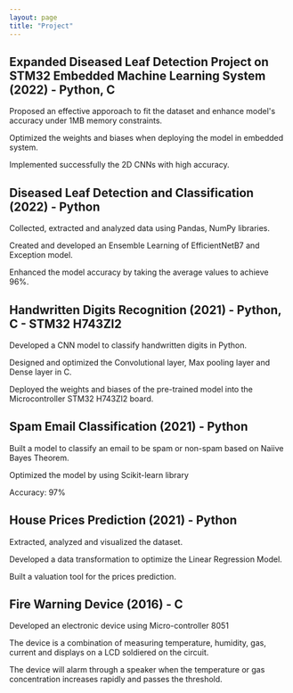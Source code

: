 ```yaml
---
layout: page
title: "Project"
---
```


## Expanded Diseased Leaf Detection Project on STM32 Embedded Machine Learning System (2022) - Python, C

Proposed an effective apporoach to fit the dataset and enhance model's accuracy under 1MB memory constraints.

Optimized the weights and biases when deploying the model in embedded system.

Implemented successfully the 2D CNNs with high accuracy.

## Diseased Leaf Detection and Classification (2022) - Python

Collected, extracted and analyzed data using Pandas, NumPy libraries.

Created and developed an Ensemble Learning of EfficientNetB7 and Exception model.

Enhanced the model accuracy by taking the average values to achieve 96%.

## Handwritten Digits Recognition (2021) - Python, C - STM32 H743ZI2

Developed a CNN model to classify handwritten digits in Python.

Designed and optimized the Convolutional layer, Max pooling layer and Dense layer in C.

Deployed the weights and biases of the pre-trained model into the Microcontroller STM32 H743ZI2 board.

## Spam Email Classification (2021) - Python

Built a model to classify an email to be spam or non-spam based on Naiive Bayes Theorem.

Optimized the model by using Scikit-learn library

Accuracy: 97%

## House Prices Prediction (2021) - Python

Extracted, analyzed and visualized the dataset.

Developed a data transformation to optimize the Linear Regression Model.

Built a valuation tool for the prices prediction.

## Fire Warning Device (2016) - C

Developed an electronic device using Micro-controller 8051

The device is a combination of measuring temperature, humidity, gas, current and displays on a LCD soldiered on the
circuit.

The device will alarm through a speaker when the temperature or gas concentration increases rapidly and passes the
threshold.

